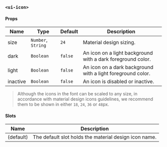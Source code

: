 ### `<ui-icon>`

#### Props

| Name     | Type               | Default | Description                                                 |
| -------- | ------------------ | ------- | ----------------------------------------------------------- |
| size     | `Number`, `String` | `24`    | Material design sizing.                                     |
| dark     | `Boolean`          | `false` | An icon on a light background with a dark foreground color. |
| light    | `Boolean`          | `false` | An icon on a dark background with a light foreground color. |
| inactive | `Boolean`          | `false` | An icon is disabled or inactive.                            |

> Although the icons in the font can be scaled to any size, in accordance with material design icons guidelines, we recommend them to be shown in either `18`, `24`, `36` or `48`px.

#### Slots

| Name      | Description                                           |
| --------- | ----------------------------------------------------- |
| (default) | The default slot holds the material design icon name. |
